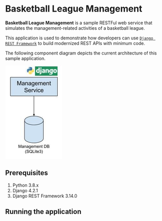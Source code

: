 # Basketball League Management

**Basketball League Management** is a sample RESTFul web service that simulates the management-related activities of a basketball league. 

This application is used to demonstrate how developers can use [`Django REST Framework`](https://www.django-rest-framework.org/) to build modernized REST APIs with minimum code.

The following component diagram depicts the current architecture of this sample application.

![Component Diagram](_images/basketball_management_service.jpg)

## Prerequisites

1. Python 3.8.x
2. Django 4.2.1
3. Django REST Framework 3.14.0

## Running the application
